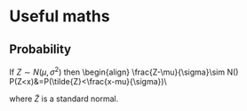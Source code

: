
# Useful maths

## Probability

If $Z\sim N(\mu, \sigma^2)$ then
\begin{align}
\frac{Z-\mu}{\sigma}\sim N()
P(Z<x)&=P(\tilde{Z}<\frac{x-mu}{\sigma})\\

where $\tilde{Z}$ is a standard normal.
